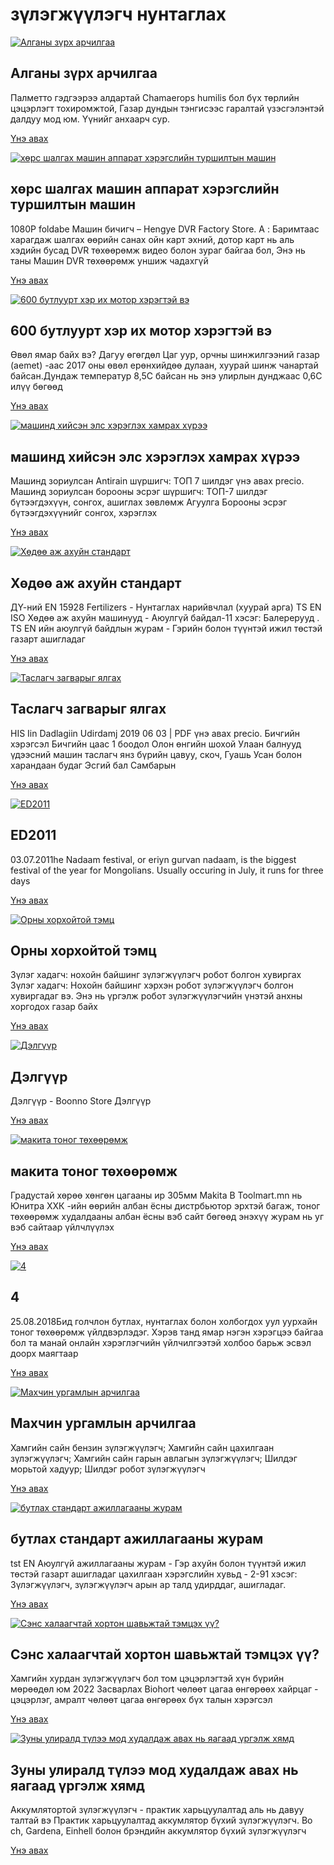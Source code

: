 # зүлэгжүүлэгч нунтаглах
<a href="https://mnn.zoosnet.net/LR/Chatpre.aspx?id=MNN94995150&p=https://vbl.co.za/" target="_blank">![Алганы зүрх арчилгаа ](https://raw.githubusercontent.com/gcmcrusher/imgs/main/532.jpg)</a>
## Алганы зүрх арчилгаа 
Палметто гэдгээрээ алдартай Chamaerops humilis бол бүх төрлийн цэцэрлэгт тохиромжтой, Газар дундын тэнгисээс гаралтай үзэсгэлэнтэй далдуу мод юм. Үүнийг анхаарч сур.
<a href="https://mnn.zoosnet.net/LR/Chatpre.aspx?id=MNN94995150&p=https://vbl.co.za/" target="_blank">Үнэ авах</a>
<a href="https://mnn.zoosnet.net/LR/Chatpre.aspx?id=MNN94995150&p=https://vbl.co.za/" target="_blank">![хөрс шалгах машин аппарат хэрэгслийн туршилтын машин](https://raw.githubusercontent.com/gcmcrusher/imgs/main/557.jpg)</a>
## хөрс шалгах машин аппарат хэрэгслийн туршилтын машин
1080P foldabe Машин бичигч – Hengye DVR Factory Store. A : Баримтаас харагдаж шалгах өөрийн санах ойн карт эхний, дотор карт нь аль хэдийн бусад DVR төхөөрөмж видео болон зураг байгаа бол, Энэ нь таны Машин DVR төхөөрөмж уншиж чадахгүй 
<a href="https://mnn.zoosnet.net/LR/Chatpre.aspx?id=MNN94995150&p=https://vbl.co.za/" target="_blank">Үнэ авах</a>
<a href="https://mnn.zoosnet.net/LR/Chatpre.aspx?id=MNN94995150&p=https://vbl.co.za/" target="_blank">![600 бутлуурт хэр их мотор хэрэгтэй вэ](https://raw.githubusercontent.com/gcmcrusher/imgs/main/192.jpg)</a>
## 600 бутлуурт хэр их мотор хэрэгтэй вэ
Өвөл ямар байх вэ?  Дагуу өгөгдөл Цаг уур, орчны шинжилгээний газар (aemet) -аас 2017 оны өвөл ерөнхийдөө дулаан, хуурай шинж чанартай байсан.Дундаж температур 8,5С байсан нь энэ улирлын дунджаас 0,6С илүү бөгөөд 
<a href="https://mnn.zoosnet.net/LR/Chatpre.aspx?id=MNN94995150&p=https://vbl.co.za/" target="_blank">Үнэ авах</a>
<a href="https://mnn.zoosnet.net/LR/Chatpre.aspx?id=MNN94995150&p=https://vbl.co.za/" target="_blank">![машинд хийсэн элс хэрэглэх хамрах хүрээ](https://raw.githubusercontent.com/gcmcrusher/imgs/main/805.jpg)</a>
## машинд хийсэн элс хэрэглэх хамрах хүрээ
Машинд зориулсан Antirain шүршигч: ТОП 7 шилдэг үнэ авах precio.  Машинд зориулсан борооны эсрэг шүршигч: ТОП-7 шилдэг бүтээгдэхүүн, сонгох, ашиглах зөвлөмж Агуулга Борооны эсрэг бүтээгдэхүүнийг сонгох, хэрэглэх 
<a href="https://mnn.zoosnet.net/LR/Chatpre.aspx?id=MNN94995150&p=https://vbl.co.za/" target="_blank">Үнэ авах</a>
<a href="https://mnn.zoosnet.net/LR/Chatpre.aspx?id=MNN94995150&p=https://vbl.co.za/" target="_blank">![Хөдөө аж ахуйн стандарт ](https://raw.githubusercontent.com/gcmcrusher/imgs/main/397.jpg)</a>
## Хөдөө аж ахуйн стандарт 
ДҮ-ний EN 15928 Fertilizers - Нунтаглах нарийвчлал (хуурай арга) TS EN ISO Хөдөө аж ахуйн машинууд - Аюулгүй байдал-11 хэсэг: Балерерууд . TS EN ийн аюулгүй байдлын журам - Гэрийн болон түүнтэй ижил төстэй газарт ашигладаг 
<a href="https://mnn.zoosnet.net/LR/Chatpre.aspx?id=MNN94995150&p=https://vbl.co.za/" target="_blank">Үнэ авах</a>
<a href="https://mnn.zoosnet.net/LR/Chatpre.aspx?id=MNN94995150&p=https://vbl.co.za/" target="_blank">![Таслагч загварыг ялгах](https://raw.githubusercontent.com/gcmcrusher/imgs/main/514.jpg)</a>
## Таслагч загварыг ялгах
HIS Iin Dadlagiin Udirdamj 2019 06 03 | PDF үнэ авах precio.  Бичгийн хэрэгсэл Бичгийн цаас 1 боодол Олон өнгийн шохой Улаан балнууд үдээсний машин таслагч янз бүрийн цавуу, скоч, Гуашь Усан болон харандаан будаг Эсгий бал Самбарын 
<a href="https://mnn.zoosnet.net/LR/Chatpre.aspx?id=MNN94995150&p=https://vbl.co.za/" target="_blank">Үнэ авах</a>
<a href="https://mnn.zoosnet.net/LR/Chatpre.aspx?id=MNN94995150&p=https://vbl.co.za/" target="_blank">![ED2011](https://raw.githubusercontent.com/gcmcrusher/imgs/main/146.jpg)</a>
## ED2011
03.07.2011he Nadaam festival, or eriyn gurvan nadaam, is the biggest festival of the year for Mongolians. Usually occuring in July, it runs for three days 
<a href="https://mnn.zoosnet.net/LR/Chatpre.aspx?id=MNN94995150&p=https://vbl.co.za/" target="_blank">Үнэ авах</a>
<a href="https://mnn.zoosnet.net/LR/Chatpre.aspx?id=MNN94995150&p=https://vbl.co.za/" target="_blank">![Орны хорхойтой тэмц ](https://raw.githubusercontent.com/gcmcrusher/imgs/main/5.jpg)</a>
## Орны хорхойтой тэмц 
Зүлэг хадагч: нохойн байшинг зүлэгжүүлэгч робот болгон хувиргах Зүлэг хадагч: Нохойн байшинг хэрхэн робот зүлэгжүүлэгч болгон хувиргадаг вэ. Энэ нь үргэлж робот зүлэгжүүлэгчийн үнэтэй анхны хоргодох газар байх 
<a href="https://mnn.zoosnet.net/LR/Chatpre.aspx?id=MNN94995150&p=https://vbl.co.za/" target="_blank">Үнэ авах</a>
<a href="https://mnn.zoosnet.net/LR/Chatpre.aspx?id=MNN94995150&p=https://vbl.co.za/" target="_blank">![Дэлгүүр ](https://raw.githubusercontent.com/gcmcrusher/imgs/main/409.jpg)</a>
## Дэлгүүр 
Дэлгүүр - Boonno Store Дэлгүүр
<a href="https://mnn.zoosnet.net/LR/Chatpre.aspx?id=MNN94995150&p=https://vbl.co.za/" target="_blank">Үнэ авах</a>
<a href="https://mnn.zoosnet.net/LR/Chatpre.aspx?id=MNN94995150&p=https://vbl.co.za/" target="_blank">![макита тоног төхөөрөмж](https://raw.githubusercontent.com/gcmcrusher/imgs/main/852.jpg)</a>
## макита тоног төхөөрөмж
Градустай хөрөө хөнгөн цагааны ир 305мм Makita B Toolmart.mn нь Юнитра ХХК -ийн өөрийн албан ёсны дистрбьютор эрхтэй багаж, тоног төхөөрөмж худалдааны албан ёсны вэб сайт бөгөөд энэхүү журам нь уг вэб сайтаар үйлчлүүлэх 
<a href="https://mnn.zoosnet.net/LR/Chatpre.aspx?id=MNN94995150&p=https://vbl.co.za/" target="_blank">Үнэ авах</a>
<a href="https://mnn.zoosnet.net/LR/Chatpre.aspx?id=MNN94995150&p=https://vbl.co.za/" target="_blank">![4](https://raw.githubusercontent.com/gcmcrusher/imgs/main/84.jpg)</a>
## 4
25.08.2018Бид голчлон бутлах, нунтаглах болон холбогдох уул уурхайн тоног төхөөрөмж үйлдвэрлэдэг. Хэрэв танд ямар нэгэн хэрэгцээ байгаа бол та манай онлайн хэрэглэгчийн үйлчилгээтэй холбоо барьж эсвэл доорх маягтаар 
<a href="https://mnn.zoosnet.net/LR/Chatpre.aspx?id=MNN94995150&p=https://vbl.co.za/" target="_blank">Үнэ авах</a>
<a href="https://mnn.zoosnet.net/LR/Chatpre.aspx?id=MNN94995150&p=https://vbl.co.za/" target="_blank">![Махчин ургамлын арчилгаа ](https://raw.githubusercontent.com/gcmcrusher/imgs/main/144.jpg)</a>
## Махчин ургамлын арчилгаа 
Хамгийн сайн бензин зүлэгжүүлэгч; Хамгийн сайн цахилгаан зүлэгжүүлэгч; Хамгийн сайн гарын авлагын зүлэгжүүлэгч; Шилдэг морьтой хадуур; Шилдэг робот зүлэгжүүлэгч
<a href="https://mnn.zoosnet.net/LR/Chatpre.aspx?id=MNN94995150&p=https://vbl.co.za/" target="_blank">Үнэ авах</a>
<a href="https://mnn.zoosnet.net/LR/Chatpre.aspx?id=MNN94995150&p=https://vbl.co.za/" target="_blank">![бутлах стандарт ажиллагааны журам](https://raw.githubusercontent.com/gcmcrusher/imgs/main/734.jpg)</a>
## бутлах стандарт ажиллагааны журам
tst EN Аюулгүй ажиллагааны журам - Гэр ахуйн болон түүнтэй ижил төстэй газарт ашигладаг цахилгаан хэрэгслийн хувьд - 2-91 хэсэг: Зүлэгжүүлэгч, зүлэгжүүлэгч арын ар талд удирддаг, ашигладаг.
<a href="https://mnn.zoosnet.net/LR/Chatpre.aspx?id=MNN94995150&p=https://vbl.co.za/" target="_blank">Үнэ авах</a>
<a href="https://mnn.zoosnet.net/LR/Chatpre.aspx?id=MNN94995150&p=https://vbl.co.za/" target="_blank">![Сэнс халаагчтай хортон шавьжтай тэмцэх үү? ](https://raw.githubusercontent.com/gcmcrusher/imgs/main/461.jpg)</a>
## Сэнс халаагчтай хортон шавьжтай тэмцэх үү? 
Хамгийн хурдан зүлэгжүүлэгч бол том цэцэрлэгтэй хүн бүрийн мөрөөдөл юм 2022 Засварлах Biohort чөлөөт цагаа өнгөрөөх хайрцаг - цэцэрлэг, амралт чөлөөт цагаа өнгөрөөх бүх талын хэрэгсэл
<a href="https://mnn.zoosnet.net/LR/Chatpre.aspx?id=MNN94995150&p=https://vbl.co.za/" target="_blank">Үнэ авах</a>
<a href="https://mnn.zoosnet.net/LR/Chatpre.aspx?id=MNN94995150&p=https://vbl.co.za/" target="_blank">![Зуны улиралд түлээ мод худалдаж авах нь яагаад үргэлж хямд ](https://raw.githubusercontent.com/gcmcrusher/imgs/main/297.jpg)</a>
## Зуны улиралд түлээ мод худалдаж авах нь яагаад үргэлж хямд 
Аккумлятортой зүлэгжүүлэгч - практик харьцуулалтад аль нь давуу талтай вэ Практик харьцуулалтад аккумлятор бүхий зүлэгжүүлэгч. Bo ch, Gardena, Einhell болон брэндийн аккумлятор бүхий зүлэгжүүлэгч 
<a href="https://mnn.zoosnet.net/LR/Chatpre.aspx?id=MNN94995150&p=https://vbl.co.za/" target="_blank">Үнэ авах</a>
